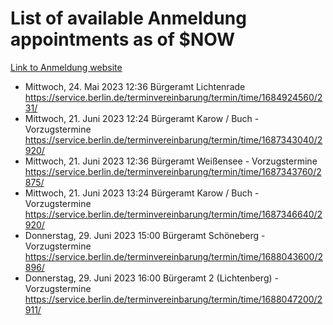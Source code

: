 # List of available Anmeldung appointments as of $NOW
[Link to Anmeldung website](https://service.berlin.de/terminvereinbarung/termin/tag.php?termin=1&anliegen[]=120686&dienstleisterlist=122210,122217,327316,122219,327312,122227,327314,122231,327346,122243,327348,122254,122252,329742,122260,329745,122262,329748,122271,327278,122273,327274,122277,327276,330436,122280,327294,122282,327290,122284,327292,122291,327270,122285,327266,122286,327264,122296,327268,150230,329760,122297,327286,122294,327284,122312,329763,122314,329775,122304,327330,122311,327334,122309,327332,317869,122281,327352,122279,329772,122283,122276,327324,122274,327326,122267,329766,122246,327318,122251,327320,122257,327322,122208,327298,122226,327300&herkunft=http%3A%2F%2Fservice.berlin.de%2Fdienstleistung%2F120686%2F)
- Mittwoch, 24. Mai 2023 12:36 Bürgeramt Lichtenrade https://service.berlin.de/terminvereinbarung/termin/time/1684924560/231/
- Mittwoch, 21. Juni 2023 12:24 Bürgeramt Karow / Buch - Vorzugstermine https://service.berlin.de/terminvereinbarung/termin/time/1687343040/2920/
- Mittwoch, 21. Juni 2023 12:36 Bürgeramt Weißensee - Vorzugstermine https://service.berlin.de/terminvereinbarung/termin/time/1687343760/2875/
- Mittwoch, 21. Juni 2023 13:24 Bürgeramt Karow / Buch - Vorzugstermine https://service.berlin.de/terminvereinbarung/termin/time/1687346640/2920/
- Donnerstag, 29. Juni 2023 15:00 Bürgeramt Schöneberg - Vorzugstermine https://service.berlin.de/terminvereinbarung/termin/time/1688043600/2896/
- Donnerstag, 29. Juni 2023 16:00 Bürgeramt 2 (Lichtenberg) - Vorzugstermine https://service.berlin.de/terminvereinbarung/termin/time/1688047200/2911/
